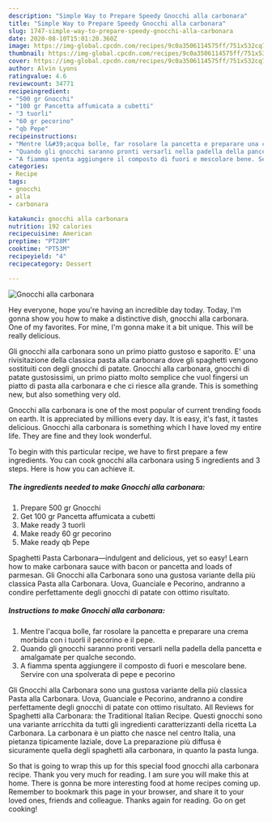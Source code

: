 ```yaml
---
description: "Simple Way to Prepare Speedy Gnocchi alla carbonara"
title: "Simple Way to Prepare Speedy Gnocchi alla carbonara"
slug: 1747-simple-way-to-prepare-speedy-gnocchi-alla-carbonara
date: 2020-08-10T15:01:20.360Z
image: https://img-global.cpcdn.com/recipes/9c0a3506114575ff/751x532cq70/gnocchi-alla-carbonara-recipe-main-photo.jpg
thumbnail: https://img-global.cpcdn.com/recipes/9c0a3506114575ff/751x532cq70/gnocchi-alla-carbonara-recipe-main-photo.jpg
cover: https://img-global.cpcdn.com/recipes/9c0a3506114575ff/751x532cq70/gnocchi-alla-carbonara-recipe-main-photo.jpg
author: Alvin Lyons
ratingvalue: 4.6
reviewcount: 34771
recipeingredient:
- "500 gr Gnocchi"
- "100 gr Pancetta affumicata a cubetti"
- "3 tuorli"
- "60 gr pecorino"
- "qb Pepe"
recipeinstructions:
- "Mentre l&#39;acqua bolle, far rosolare la pancetta e preparare una crema morbida con i tuorli il pecorino e il pepe."
- "Quando gli gnocchi saranno pronti versarli nella padella della pancetta e amalgamate per qualche secondo."
- "A fiamma spenta aggiungere il composto di fuori e mescolare bene. Servire con una spolverata di pepe e pecorino"
categories:
- Recipe
tags:
- gnocchi
- alla
- carbonara

katakunci: gnocchi alla carbonara 
nutrition: 192 calories
recipecuisine: American
preptime: "PT28M"
cooktime: "PT53M"
recipeyield: "4"
recipecategory: Dessert

---
```



![Gnocchi alla carbonara](https://img-global.cpcdn.com/recipes/9c0a3506114575ff/751x532cq70/gnocchi-alla-carbonara-recipe-main-photo.jpg)

Hey everyone, hope you're having an incredible day today. Today, I'm gonna show you how to make a distinctive dish, gnocchi alla carbonara. One of my favorites. For mine, I'm gonna make it a bit unique. This will be really delicious.

Gli gnocchi alla carbonara sono un primo piatto gustoso e saporito. E&#39; una rivisitazione della classica pasta alla carbonara dove gli spaghetti vengono sostituiti con degli gnocchi di patate. Gnocchi alla carbonara, gnocchi di patate gustosissimi, un primo piatto molto semplice che vuol fingersi un piatto di pasta alla carbonara e che ci riesce alla grande. This is something new, but also something very old.

Gnocchi alla carbonara is one of the most popular of current trending foods on earth. It is appreciated by millions every day. It is easy, it's fast, it tastes delicious. Gnocchi alla carbonara is something which I have loved my entire life. They are fine and they look wonderful.


To begin with this particular recipe, we have to first prepare a few ingredients. You can cook gnocchi alla carbonara using 5 ingredients and 3 steps. Here is how you can achieve it.

<!--inarticleads1-->

##### The ingredients needed to make Gnocchi alla carbonara:

1. Prepare 500 gr Gnocchi
1. Get 100 gr Pancetta affumicata a cubetti
1. Make ready 3 tuorli
1. Make ready 60 gr pecorino
1. Make ready qb Pepe


Spaghetti Pasta Carbonara—indulgent and delicious, yet so easy! Learn how to make carbonara sauce with bacon or pancetta and loads of parmesan. Gli Gnocchi alla Carbonara sono una gustosa variante della più classica Pasta alla Carbonara. Uova, Guanciale e Pecorino, andranno a condire perfettamente degli gnocchi di patate con ottimo risultato. 

<!--inarticleads2-->

##### Instructions to make Gnocchi alla carbonara:

1. Mentre l&#39;acqua bolle, far rosolare la pancetta e preparare una crema morbida con i tuorli il pecorino e il pepe.
1. Quando gli gnocchi saranno pronti versarli nella padella della pancetta e amalgamate per qualche secondo.
1. A fiamma spenta aggiungere il composto di fuori e mescolare bene. Servire con una spolverata di pepe e pecorino


Gli Gnocchi alla Carbonara sono una gustosa variante della più classica Pasta alla Carbonara. Uova, Guanciale e Pecorino, andranno a condire perfettamente degli gnocchi di patate con ottimo risultato. All Reviews for Spaghetti alla Carbonara: the Traditional Italian Recipe. Questi gnocchi sono una variante arricchita da tutti gli ingredienti caratterizzanti della ricetta La Carbonara. La carbonara è un piatto che nasce nel centro Italia, una pietanza tipicamente laziale, dove La preparazione più diffusa è sicuramente quella degli spaghetti alla carbonara, in quanto la pasta lunga. 

So that is going to wrap this up for this special food gnocchi alla carbonara recipe. Thank you very much for reading. I am sure you will make this at home. There is gonna be more interesting food at home recipes coming up. Remember to bookmark this page in your browser, and share it to your loved ones, friends and colleague. Thanks again for reading. Go on get cooking!
